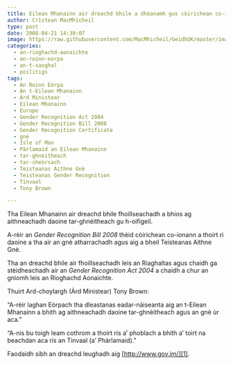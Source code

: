 ```yaml
---
title: Eilean Mhanainn air dreachd bhile a dhèanamh gus còirichean co-ionann a thoirt ri daoine tar-ghnèitheach
author: Crìstean MacMhìcheil
type: post
date: 2008-04-21 14:39:07
image: https://raw.githubusercontent.com/MacMhicheil/GeidhUK/master/images/2008-04-21-eilean-mhanainn-air-dreachd-bhile-a-dheanamh-gus-coirichean-co-ionann-a-thoirt-ri-tar-ghneithich.jpg
categories:
  - an-rioghachd-aonaichte
  - an-roinn-eorpa
  - an-t-saoghal
  - poilitigs
tags:
  - An Roinn Eòrpa
  - An t-Eilean Mhanainn
  - Àrd Ministear
  - Eilean Mhanainn
  - Europe
  - Gender Recognition Act 2004
  - Gender Recognition Bill 2008
  - Gender Recognition Certificate
  - gnè
  - Isle of Man
  - Pàrlamaid an Eilean Mhanainn
  - tar-ghnèitheach
  - tar-sheòrsach
  - Teisteanas Aithne Gnè
  - Teisteanas Gender Recognition
  - Tinvaal
  - Tony Brown

---
```

Tha Eilean Mhanainn air dreachd bhile fhoillseachadh a bhios ag aithneachadh daoine tar-ghnèitheach gu h-oifigeil.

<!--more-->

A-rèir an _Gender Recognition Bill 2008_ thèid còirichean co-ionann a thoirt ri daoine a tha air an gnè atharrachadh agus aig a bheil Teisteanas Aithne Gnè.

Tha an dreachd bhile air fhoillseachadh leis an Riaghaltas agus chaidh ga stèidheachadh air an _Gender Recognition Act 2004_ a chaidh a chur an gnìomh leis an Rìoghachd Aonaichte.

Thuirt Ard-choylargh (Àrd Ministear) Tony Brown:

&#8220;A-rèir laghan Eòrpach tha dleastanas eadar-nàiseanta aig an t-Eilean Mhanainn a bhith ag aithneachadh daoine tar-ghnèitheach agus an gnè ùr aca.&#8221;

&#8220;A-nis bu toigh leam cothrom a thoirt ris a&#8217; phoblach a bhith a&#8217; toirt na beachdan aca ris an Tinvaal (a&#8217; Phàrlamaid).&#8221;

Faodaidh sibh an dreachd leughadh aig [http://www.gov.im/][1].

 [1]: http://www.gov.im/ "Làrach-lìn an Tinvaal (Pàrlamaid an Eilean Mhanainn)"

